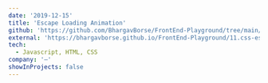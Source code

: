 ```yaml
---
date: '2019-12-15'
title: 'Escape Loading Animation'
github: 'https://github.com/BhargavBorse/FrontEnd-Playground/tree/main/11.css-escape-loading-animation'
external: 'https://bhargavborse.github.io/FrontEnd-Playground/11.css-escape-loading-animation/'
tech:
  - Javascript, HTML, CSS
company: '—'
showInProjects: false
---
```

